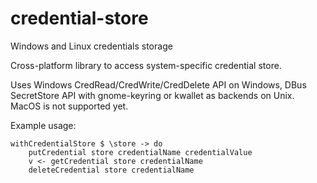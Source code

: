 # credential-store
Windows and Linux credentials storage

Cross-platform library to access system-specific credential store.

Uses Windows CredRead/CredWrite/CredDelete API on Windows, DBus SecretStore API with gnome-keyring or kwallet as backends on Unix. MacOS is not supported yet.

Example usage:

    withCredentialStore $ \store -> do
        putCredential store credentialName credentialValue
        v <- getCredential store credentialName
        deleteCredential store credentialName
